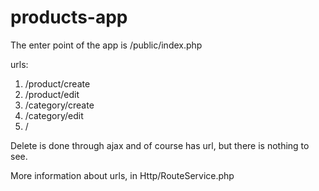 # products-app

The enter point of the app is /public/index.php

urls:
1. /product/create
2. /product/edit
3. /category/create
4. /category/edit
5. /

Delete is done through ajax and of course has url, but there is nothing to see.

More information about urls, in Http/RouteService.php 